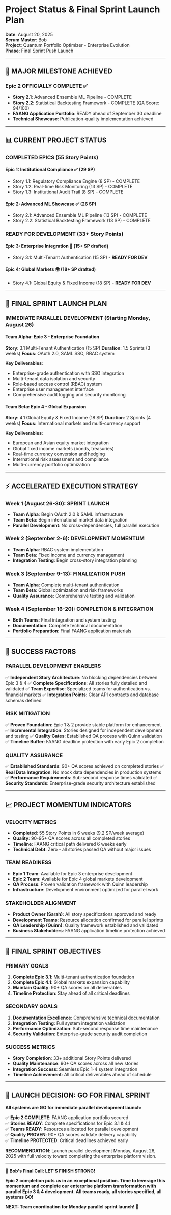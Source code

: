 # Project Status & Final Sprint Launch Plan
**Date**: August 20, 2025  
**Scrum Master**: Bob  
**Project**: Quantum Portfolio Optimizer - Enterprise Evolution  
**Phase**: Final Sprint Push Launch  

---

## 🎉 **MAJOR MILESTONE ACHIEVED**

### **Epic 2 OFFICIALLY COMPLETE** ✅
- **Story 2.1**: Advanced Ensemble ML Pipeline - COMPLETE
- **Story 2.2**: Statistical Backtesting Framework - COMPLETE (QA Score: 94/100)
- **FAANG Application Portfolio**: READY ahead of September 30 deadline
- **Technical Showcase**: Publication-quality implementation achieved

---

## 📊 **CURRENT PROJECT STATUS**

### **COMPLETED EPICS** (55 Story Points)
#### **Epic 1: Institutional Compliance** ✅ (29 SP)
- Story 1.1: Regulatory Compliance Engine (8 SP) - COMPLETE
- Story 1.2: Real-time Risk Monitoring (13 SP) - COMPLETE  
- Story 1.3: Institutional Audit Trail (8 SP) - COMPLETE

#### **Epic 2: Advanced ML Showcase** ✅ (26 SP)
- Story 2.1: Advanced Ensemble ML Pipeline (13 SP) - COMPLETE
- Story 2.2: Statistical Backtesting Framework (13 SP) - COMPLETE

### **READY FOR DEVELOPMENT** (33+ Story Points)
#### **Epic 3: Enterprise Integration** 🏢 (15+ SP drafted)
- Story 3.1: Multi-Tenant Authentication (15 SP) - **READY FOR DEV**

#### **Epic 4: Global Markets** 🌍 (18+ SP drafted)  
- Story 4.1: Global Equity & Fixed Income (18 SP) - **READY FOR DEV**

---

## 🚀 **FINAL SPRINT LAUNCH PLAN**

### **IMMEDIATE PARALLEL DEVELOPMENT** (Starting Monday, August 26)

#### **Team Alpha: Epic 3 - Enterprise Foundation**
**Story**: 3.1 Multi-Tenant Authentication (15 SP)
**Duration**: 1.5 Sprints (3 weeks)
**Focus**: OAuth 2.0, SAML SSO, RBAC system

**Key Deliverables**:
- Enterprise-grade authentication with SSO integration
- Multi-tenant data isolation and security
- Role-based access control (RBAC) system
- Enterprise user management interface
- Comprehensive audit logging and security monitoring

#### **Team Beta: Epic 4 - Global Expansion**
**Story**: 4.1 Global Equity & Fixed Income (18 SP)
**Duration**: 2 Sprints (4 weeks)
**Focus**: International markets and multi-currency support

**Key Deliverables**:
- European and Asian equity market integration
- Global fixed income markets (bonds, treasuries)
- Real-time currency conversion and hedging
- International risk assessment and compliance
- Multi-currency portfolio optimization

---

## ⚡ **ACCELERATED EXECUTION STRATEGY**

### **Week 1 (August 26-30): SPRINT LAUNCH**
- **Team Alpha**: Begin OAuth 2.0 & SAML infrastructure
- **Team Beta**: Begin international market data integration
- **Parallel Development**: No cross-dependencies, full parallel execution

### **Week 2 (September 2-6): DEVELOPMENT MOMENTUM**
- **Team Alpha**: RBAC system implementation
- **Team Beta**: Fixed income and currency management
- **Integration Testing**: Begin cross-story integration planning

### **Week 3 (September 9-13): FINALIZATION PUSH**
- **Team Alpha**: Complete multi-tenant authentication
- **Team Beta**: Global optimization and risk frameworks
- **Quality Assurance**: Comprehensive testing and validation

### **Week 4 (September 16-20): COMPLETION & INTEGRATION**
- **Both Teams**: Final integration and system testing
- **Documentation**: Complete technical documentation
- **Portfolio Preparation**: Final FAANG application materials

---

## 🎯 **SUCCESS FACTORS**

### **PARALLEL DEVELOPMENT ENABLERS**
✅ **Independent Story Architecture**: No blocking dependencies between Epic 3 & 4
✅ **Complete Specifications**: All stories fully detailed and validated
✅ **Team Expertise**: Specialized teams for authentication vs. financial markets
✅ **Integration Points**: Clear API contracts and database schemas defined

### **RISK MITIGATION**
✅ **Proven Foundation**: Epic 1 & 2 provide stable platform for enhancement
✅ **Incremental Integration**: Stories designed for independent development and testing
✅ **Quality Gates**: Established QA process with Quinn validation
✅ **Timeline Buffer**: FAANG deadline protection with early Epic 2 completion

### **QUALITY ASSURANCE**
✅ **Established Standards**: 90+ QA scores achieved on completed stories
✅ **Real Data Integration**: No mock data dependencies in production systems
✅ **Performance Requirements**: Sub-second response times validated
✅ **Security Standards**: Enterprise-grade security architecture established

---

## 📈 **PROJECT MOMENTUM INDICATORS**

### **VELOCITY METRICS**
- **Completed**: 55 Story Points in 6 weeks (9.2 SP/week average)
- **Quality**: 90-95+ QA scores across all completed stories  
- **Timeline**: FAANG critical path delivered 6 weeks early
- **Technical Debt**: Zero - all stories passed QA without major issues

### **TEAM READINESS**
- **Epic 1 Team**: Available for Epic 3 enterprise development
- **Epic 2 Team**: Available for Epic 4 global markets development
- **QA Process**: Proven validation framework with Quinn leadership
- **Infrastructure**: Development environment optimized for parallel work

### **STAKEHOLDER ALIGNMENT**
- **Product Owner (Sarah)**: All story specifications approved and ready
- **Development Teams**: Resource allocation confirmed for parallel sprints
- **QA Leadership (Quinn)**: Quality framework established and validated
- **Business Stakeholders**: FAANG application timeline protection achieved

---

## 🏁 **FINAL SPRINT OBJECTIVES**

### **PRIMARY GOALS**
1. **Complete Epic 3.1**: Multi-tenant authentication foundation
2. **Complete Epic 4.1**: Global markets expansion capability
3. **Maintain Quality**: 90+ QA scores on all deliverables
4. **Timeline Protection**: Stay ahead of all critical deadlines

### **SECONDARY GOALS**
1. **Documentation Excellence**: Comprehensive technical documentation
2. **Integration Testing**: Full system integration validation
3. **Performance Optimization**: Sub-second response time maintenance
4. **Security Validation**: Enterprise-grade security audit completion

### **SUCCESS METRICS**
- **Story Completion**: 33+ additional Story Points delivered
- **Quality Maintenance**: 90+ QA scores across all new stories
- **Integration Success**: Seamless Epic 1-4 system integration
- **Timeline Achievement**: All critical deliverables ahead of schedule

---

## 🚀 **LAUNCH DECISION: GO FOR FINAL SPRINT**

**All systems are GO for immediate parallel development launch:**

✅ **Epic 2 COMPLETE**: FAANG application portfolio secured  
✅ **Stories READY**: Complete specifications for Epic 3.1 & 4.1  
✅ **Teams READY**: Resources allocated for parallel development  
✅ **Quality PROVEN**: 90+ QA scores validate delivery capability  
✅ **Timeline PROTECTED**: Critical deadlines achieved early  

**RECOMMENDATION**: Launch parallel development Monday, August 26, 2025 with full velocity toward completing the enterprise platform vision.

---

🏃 **Bob's Final Call: LET'S FINISH STRONG!**

**Epic 2 completion puts us in an exceptional position. Time to leverage this momentum and complete our enterprise platform transformation with parallel Epic 3 & 4 development. All teams ready, all stories specified, all systems GO!**

**NEXT: Team coordination for Monday parallel sprint launch! 🚀**
